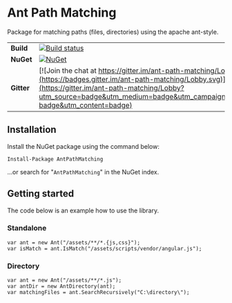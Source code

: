 # Ant Path Matching
 
Package for matching paths (files, directories) using the apache ant-style.

| | |
| --- | --- |
| **Build** | [![Build status](https://ci.appveyor.com/api/projects/status/dh8kgx9rooyx6i40?svg=true)](https://ci.appveyor.com/project/WichardRiezebos/ant-path-matching) |
| **NuGet** | [![NuGet](https://buildstats.info/nuget/AntPathMatching)](https://www.nuget.org/packages/AntPathMatching/) |
| **Gitter** | [![Join the chat at https://gitter.im/ant-path-matching/Lobby](https://badges.gitter.im/ant-path-matching/Lobby.svg)](https://gitter.im/ant-path-matching/Lobby?utm_source=badge&utm_medium=badge&utm_campaign=pr-badge&utm_content=badge) |

## Installation

Install the NuGet package using the command below:

```
Install-Package AntPathMatching
```

...or search for "`AntPathMatching`" in the NuGet index.

## Getting started
The code below is an example how to use the library.

### Standalone

```
var ant = new Ant("/assets/**/*.{js,css}");
var isMatch = ant.IsMatch("/assets/scripts/vendor/angular.js");
```

### Directory

```
var ant = new Ant("/assets/**/*.js");
var antDir = new AntDirectory(ant);
var matchingFiles = ant.SearchRecursively("C:\directory\");
```